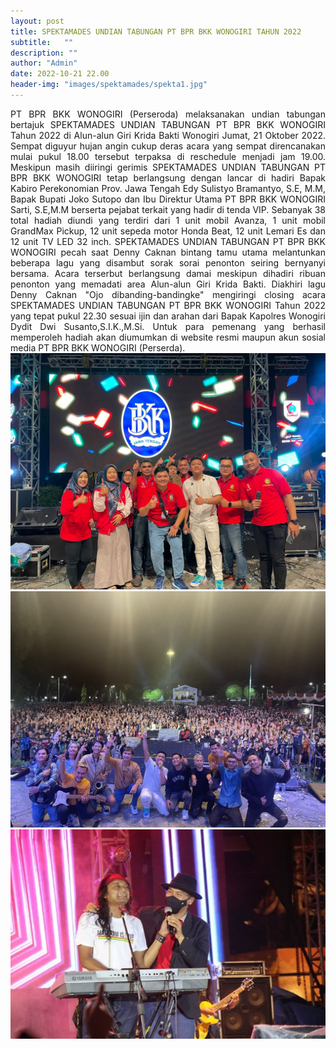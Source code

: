```yaml
---
layout: post
title: SPEKTAMADES UNDIAN TABUNGAN PT BPR BKK WONOGIRI TAHUN 2022
subtitle:   ""
description: ""
author: "Admin"
date: 2022-10-21 22.00
header-img: "images/spektamades/spekta1.jpg"
---
```



<div style="text-align: justify;">
PT BPR BKK WONOGIRI (Perseroda) melaksanakan undian tabungan bertajuk SPEKTAMADES UNDIAN TABUNGAN PT BPR BKK WONOGIRI Tahun 2022 di Alun-alun Giri Krida Bakti Wonogiri Jumat, 21 Oktober 2022. Sempat diguyur hujan angin cukup deras acara yang sempat direncanakan mulai pukul 18.00 tersebut terpaksa di reschedule menjadi jam 19.00. Meskipun masih diiringi gerimis SPEKTAMADES UNDIAN TABUNGAN PT BPR BKK WONOGIRI tetap berlangsung dengan lancar di hadiri Bapak Kabiro Perekonomian Prov. Jawa Tengah Edy Sulistyo Bramantyo, S.E, M.M, Bapak Bupati Joko Sutopo dan Ibu Direktur Utama PT BPR BKK WONOGIRI Sarti, S.E,M.M berserta pejabat terkait yang hadir di tenda VIP. Sebanyak 38 total hadiah diundi yang terdiri dari 1 unit mobil Avanza, 1 unit mobil GrandMax Pickup, 12 unit sepeda motor Honda Beat, 12 unit Lemari Es dan 12 unit TV LED 32 inch. SPEKTAMADES UNDIAN TABUNGAN PT BPR BKK WONOGIRI pecah saat Denny Caknan bintang tamu utama melantunkan beberapa lagu yang disambut sorak sorai penonton seiring bernyanyi bersama. Acara terserbut berlangsung damai meskipun dihadiri ribuan penonton yang memadati area Alun-alun Giri Krida Bakti. Diakhiri lagu Denny Caknan "Ojo dibanding-bandingke" mengiringi closing acara SPEKTAMADES UNDIAN TABUNGAN PT BPR BKK WONOGIRI Tahun 2022 yang tepat pukul 22.30 sesuai ijin dan arahan dari Bapak Kapolres Wonogiri Dydit Dwi Susanto,S.I.K.,M.Si. Untuk para pemenang yang berhasil memperoleh hadiah akan diumumkan di website resmi maupun akun sosial media PT BPR BKK WONOGIRI (Perserda).
</div>

<img src="/images/spektamades/spekta2.JPG" class="img-responsive img-centered" alt="">

<img src="/images/spektamades/spekta3.JPG" class="img-responsive img-centered" alt="">

<img src="/images/spektamades/spekta4.JPG" class="img-responsive img-centered" alt="">